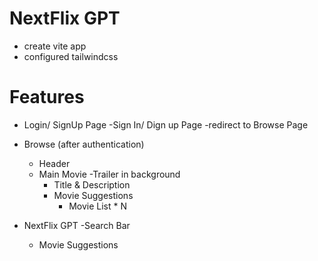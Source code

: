 # NextFlix GPT
- create vite app
- configured tailwindcss


# Features
- Login/ SignUp Page
    -Sign In/ Dign up Page
    -redirect to Browse Page

- Browse (after authentication)
    - Header
    - Main Movie
        -Trailer in background
        - Title & Description
        - Movie Suggestions
            - Movie List * N

- NextFlix GPT 
    -Search Bar
    - Movie Suggestions